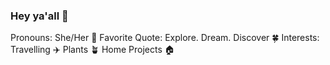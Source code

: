 ### Hey ya'all 👋

Pronouns: She/Her 🤎
Favorite Quote: Explore. Dream. Discover 🍀
Interests: Travelling ✈️ Plants 🪴 Home Projects 🏠


<!--
**fmacar3na/fmacar3na** is a ✨ _special_ ✨ repository because its `README.md` (this file) appears on your GitHub profile.

Here are some ideas to get you started:

- 🔭 I’m currently working on ...
- 🌱 I’m currently learning ...
- 👯 I’m looking to collaborate on ...
- 🤔 I’m looking for help with ...
- 💬 Ask me about ...
- 📫 How to reach me: ...
- 😄 Pronouns: ...
- ⚡ Fun fact: ...
-->
